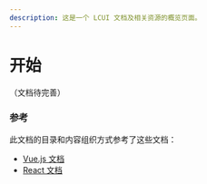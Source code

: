 ```yaml
---
description: 这是一个 LCUI 文档及相关资源的概览页面。
---
```


# 开始

（文档待完善）

### 参考

此文档的目录和内容组织方式参考了这些文档：

* [Vue.js 文档](https://cn.vuejs.org/v2/guide/index.html)
* [React 文档](https://react.docschina.org/docs/getting-started.html)



